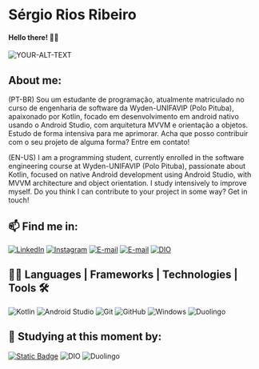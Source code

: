 
# Sérgio Rios Ribeiro

#### Hello there! 👋🏻 <picture>
 <source media="(prefers-color-scheme: dark)" srcset="https://encrypted-tbn0.gstatic.com/images?q=tbn:ANd9GcTc3VBAHF9Lx_9XrS00Od3iQm0JuWZbZZjxmA&usqp=CAU">
 <source media="(prefers-color-scheme: light)" srcset="https://encrypted-tbn0.gstatic.com/images?q=tbn:ANd9GcSsTrTiOLut0QgwtxE7231afNeAYcdEc46FpX_00ZAcyuB-QveewKOBLI850nhd8cipKyw&usqp=CAU">
 <img alt="YOUR-ALT-TEXT" src="https://encrypted-tbn0.gstatic.com/images?q=tbn:ANd9GcSsTrTiOLut0QgwtxE7231afNeAYcdEc46FpX_00ZAcyuB-QveewKOBLI850nhd8cipKyw&usqp=CAU">
</picture>

##  About me:

(PT-BR) Sou um estudante de programação, atualmente matriculado no curso de engenharia de software da Wyden-UNIFAVIP (Polo Pituba), apaixonado por Kotlin, focado em desenvolvimento em android nativo usando o Android Studio, com arquitetura MVVM e orientação a objetos. Estudo de forma intensiva para me aprimorar. Acha que posso contribuir com o seu projeto de alguma forma? Entre em contato!

(EN-US) I am a programming student, currently enrolled in the software engineering course at Wyden-UNIFAVIP (Polo Pituba), passionate about Kotlin, focused on native Android development using Android Studio, with MVVM architecture and object orientation. I study intensively to improve myself. Do you think I can contribute to your project in some way? Get in touch!

## 📫 Find me in:

[![LinkedIn](https://img.shields.io/badge/LinkedIn-0077B5?style=for-the-badge&logo=linkedin&logoColor=white)](https://www.linkedin.com/in/sergio-rios-ribeiro/)
[![Instagram](https://img.shields.io/badge/-Instagram-%23E4405F?style=for-the-badge&logo=instagram&logoColor=white)](https://www.instagram.com/sergioriosribeiro/)
[![E-mail](https://img.shields.io/badge/-Outlook-000?style=for-the-badge&logo=microsoft-outlook&logoColor=007BFF)](mailto:sergioriosribeiro@outlook.com)
[![E-mail](https://img.shields.io/badge/-Yahoo-FFFFFF?style=for-the-badge&logo=microsoft-outlook&logoColor=800080)](mailto:sergioriosribeiro@yahoo.com.br)
[![DIO](https://img.shields.io/badge/DIO-0077B5?style=for-the-badge&logo=DIO&logoColor=white)](https://www.dio.me/users/sergioriosribeiro)


## 👨‍💻 Languages | Frameworks | Technologies | Tools 🛠

![Kotlin](https://img.shields.io/badge/Kotlin-0095D5?&style=for-the-badge&logo=kotlin&logoColor=white)
![Android Studio](https://img.shields.io/badge/Android_Studio-FFFFFF?style=for-the-badge&logo=AndroidStudio&logoColor=blue)
![Git](https://img.shields.io/badge/GIT-E44C30?style=for-the-badge&logo=git&logoColor=white)
![GitHub](https://img.shields.io/badge/GitHub-000?style=for-the-badge&logo=GitHub&logoColor=white)
![Windows](https://img.shields.io/badge/Windows-000?style=for-the-badge&logo=windows&logoColor=2CA5E0)
![Duolingo](https://img.shields.io/badge/Inglês-%234DC730.svg?style=for-the-badge&logo=Duolingo&logoColor=white)

## 🌱 Studying at this moment by:

[![Static Badge](https://img.shields.io/badge/UniFavip_Wyden-red?style=plastic&logo=%23FF0000&logoColor=%23FF0000&logoSize=auto&labelColor=%23FFFFFF&color=%23FF0000&link=https%3A%2F%2Fwww.wyden.com.br%2Funidades%2Funifavip&link=https%3A%2F%2Fwww.wyden.com.br%2Funidades%2Funifavip)](https://www.wyden.com.br/unidades/unifavip)
![DIO](https://img.shields.io/badge/Digital_Inovation_One-0077B5?style=for-the-badge&logo=DIO&logoColor=white)
![Duolingo](https://img.shields.io/badge/Duolingo-%234DC730.svg?style=for-the-badge&logo=Duolingo&logoColor=white)


